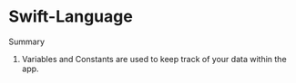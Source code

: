 # Swift-Language

Summary

1. Variables and Constants are used to keep track of your data within the app.
